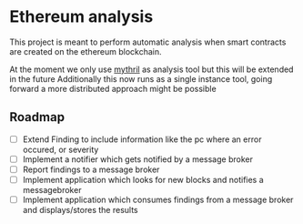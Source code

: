 # Ethereum analysis
This project is meant to perform automatic analysis when smart contracts are created on the ethereum blockchain.

At the moment we only use [mythril](https://github.com/ConsenSys/mythril) as analysis tool but this will be extended in the future
Additionally this now runs as a single instance tool, going forward a more distributed approach might be possible

## Roadmap
- [ ] Extend Finding to include information like the pc where an error occured, or severity
- [ ] Implement a notifier which gets notified by a message broker
- [ ] Report findings to a message broker
- [ ] Implement application which looks for new blocks and notifies a messagebroker
- [ ] Implement application which consumes findings from a message broker and displays/stores the results
